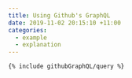 ```yaml
---
title: Using Github's GraphQL
date: 2019-11-02 20:15:10 +11:00
categories:
  - example
  - explanation
---
```


```
{% include githubGraphQL/query %}
```
